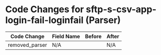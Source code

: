 # Code Changes for sftp-s-csv-app-login-fail-loginfail (Parser)

| Code Change | Field Name | Before | After |
|-------------|------------|--------|-------|
| removed_parser | N/A |  | N/A |